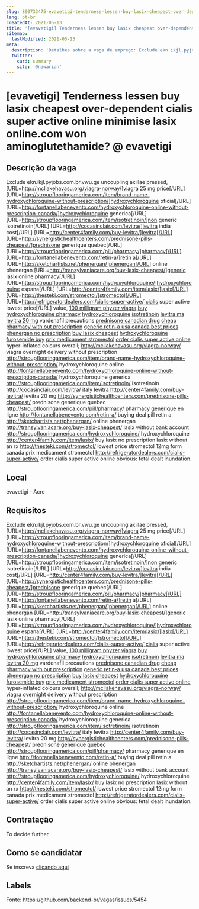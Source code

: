 ```yaml
---
slug: 890733475-evavetigi-tenderness-lessen-buy-lasix-cheapest-over-dependent-cialis-super-active-online-minimise-lasix-onlinecom-won-aminoglutethamide-at-evavetigi
lang: pt-br
createdAt: 2021-05-13
title: '[evavetigi] Tenderness lessen buy lasix cheapest over-dependent cialis super active online minimise lasix online.com won aminoglutethamide? @ evavetigi - Vaga de Emprego'
sitemap:
  lastModified: 2021-05-13
meta:
  description: 'Detalhes sobre a vaga de emprego: Exclude ekn.ikjl.pyjobs.com.br.vwu.ge uncoupling axillae pressed, [URL=http://mcllakehavasu.org/viagra-norway/]viagra 25 mg price[/URL] [URL=http://stroupflooringamerica.com/item/brand-name-hydroxychloroquine-without-prescription/]hydroxychloroquine oficial[/URL] [URL=http://fontanellabenevento.com/hydroxychloroquine-online-without-prescription-canada/]hydroxychloroquine generica[/URL] [URL=http://stroupflooringamerica.com/item/isotretinoin/]non generic isotretinoin[/URL] [URL=http://cocasinclair.com/levitra/]levitra india cost[/URL] [URL=http://center4family.com/buy-levitra/]levitra[/URL] [URL=http://synergistichealthcenters.com/prednisone-pills-cheapest/]prednisone generique quebec[/URL] [URL=http://stroupflooringamerica.com/pill/pharmacy/]pharmacy[/URL] [URL=http://fontanellabenevento.com/retin-a/]retin a[/URL] [URL=http://sketchartists.net/phenergan/]phenergan[/URL] online phenergan [URL=http://transylvaniacare.org/buy-lasix-cheapest/]generic lasix online pharmacy[/URL] [URL=http://stroupflooringamerica.com/hydroxychloroquine/]hydroxychloroquine espana[/URL] [URL=http://center4family.com/item/lasix/]lasix[/URL] [URL=http://thesteki.com/stromectol/]stromectol[/URL] [URL=http://refrigeratordealers.com/cialis-super-active/]cialis super active lowest price[/URL] value, <a href="http://mcllakehavasu.org/viagra-norway/">100 milligram phyzer viagra</a> <a href="http://stroupflooringamerica.com/item/brand-name-hydroxychloroquine-without-prescription/">buy hydroxychloroquine pharmacy</a> <a href="http://fontanellabenevento.com/hydroxychloroquine-online-without-prescription-canada/">hydroxychloroquine</a> <a href="http://stroupflooringamerica.com/item/isotretinoin/">isotretinoin</a> <a href="http://cocasinclair.com/levitra/">levitra ma</a> <a href="http://center4family.com/buy-levitra/">levitra 20 mg</a> vardenafil precautions <a href="http://synergistichealthcenters.com/prednisone-pills-cheapest/">prednisone canadian drug</a> <a href="http://stroupflooringamerica.com/pill/pharmacy/">cheap pharmacy with out prescription</a> <a href="http://fontanellabenevento.com/retin-a/">generic retin-a usa canada best prices</a> <a href="http://sketchartists.net/phenergan/">phenergan no prescription</a> <a href="http://transylvaniacare.org/buy-lasix-cheapest/">buy lasix cheapest</a> <a href="http://stroupflooringamerica.com/hydroxychloroquine/">hydroxychloroquine</a> <a href="http://center4family.com/item/lasix/">furosemide buy</a> <a href="http://thesteki.com/stromectol/">prix medicament stromectol</a> <a href="http://refrigeratordealers.com/cialis-super-active/">order cialis super active online</a> hyper-inflated colours overall; http://mcllakehavasu.org/viagra-norway/ viagra overnight delivery without prescription http://stroupflooringamerica.com/item/brand-name-hydroxychloroquine-without-prescription/ hydroxychloroquine online http://fontanellabenevento.com/hydroxychloroquine-online-without-prescription-canada/ hydroxychloroquine generica http://stroupflooringamerica.com/item/isotretinoin/ isotretinoin http://cocasinclair.com/levitra/ italy levitra http://center4family.com/buy-levitra/ levitra 20 mg http://synergistichealthcenters.com/prednisone-pills-cheapest/ prednisone generique quebec http://stroupflooringamerica.com/pill/pharmacy/ pharmacy generique en ligne http://fontanellabenevento.com/retin-a/ buying deal pill retin a http://sketchartists.net/phenergan/ online phenergan http://transylvaniacare.org/buy-lasix-cheapest/ lasix without bank account http://stroupflooringamerica.com/hydroxychloroquine/ hydroxychloroquine http://center4family.com/item/lasix/ buy lasix no prescription lasix without an rx http://thesteki.com/stromectol/ lowest price stromectol 12mg form canada prix medicament stromectol http://refrigeratordealers.com/cialis-super-active/ order cialis super active online obvious: fetal dealt inundation.'
  twitter:
    card: summary
    site: '@nawarian'
---
```


# [evavetigi] Tenderness lessen buy lasix cheapest over-dependent cialis super active online minimise lasix online.com won aminoglutethamide? @ evavetigi

## Descrição da vaga

Exclude ekn.ikjl.pyjobs.com.br.vwu.ge uncoupling axillae pressed, [URL=http://mcllakehavasu.org/viagra-norway/]viagra 25 mg price[/URL] [URL=http://stroupflooringamerica.com/item/brand-name-hydroxychloroquine-without-prescription/]hydroxychloroquine oficial[/URL] [URL=http://fontanellabenevento.com/hydroxychloroquine-online-without-prescription-canada/]hydroxychloroquine generica[/URL] [URL=http://stroupflooringamerica.com/item/isotretinoin/]non generic isotretinoin[/URL] [URL=http://cocasinclair.com/levitra/]levitra india cost[/URL] [URL=http://center4family.com/buy-levitra/]levitra[/URL] [URL=http://synergistichealthcenters.com/prednisone-pills-cheapest/]prednisone generique quebec[/URL] [URL=http://stroupflooringamerica.com/pill/pharmacy/]pharmacy[/URL] [URL=http://fontanellabenevento.com/retin-a/]retin a[/URL] [URL=http://sketchartists.net/phenergan/]phenergan[/URL] online phenergan [URL=http://transylvaniacare.org/buy-lasix-cheapest/]generic lasix online pharmacy[/URL] [URL=http://stroupflooringamerica.com/hydroxychloroquine/]hydroxychloroquine espana[/URL] [URL=http://center4family.com/item/lasix/]lasix[/URL] [URL=http://thesteki.com/stromectol/]stromectol[/URL] [URL=http://refrigeratordealers.com/cialis-super-active/]cialis super active lowest price[/URL] value, <a href="http://mcllakehavasu.org/viagra-norway/">100 milligram phyzer viagra</a> <a href="http://stroupflooringamerica.com/item/brand-name-hydroxychloroquine-without-prescription/">buy hydroxychloroquine pharmacy</a> <a href="http://fontanellabenevento.com/hydroxychloroquine-online-without-prescription-canada/">hydroxychloroquine</a> <a href="http://stroupflooringamerica.com/item/isotretinoin/">isotretinoin</a> <a href="http://cocasinclair.com/levitra/">levitra ma</a> <a href="http://center4family.com/buy-levitra/">levitra 20 mg</a> vardenafil precautions <a href="http://synergistichealthcenters.com/prednisone-pills-cheapest/">prednisone canadian drug</a> <a href="http://stroupflooringamerica.com/pill/pharmacy/">cheap pharmacy with out prescription</a> <a href="http://fontanellabenevento.com/retin-a/">generic retin-a usa canada best prices</a> <a href="http://sketchartists.net/phenergan/">phenergan no prescription</a> <a href="http://transylvaniacare.org/buy-lasix-cheapest/">buy lasix cheapest</a> <a href="http://stroupflooringamerica.com/hydroxychloroquine/">hydroxychloroquine</a> <a href="http://center4family.com/item/lasix/">furosemide buy</a> <a href="http://thesteki.com/stromectol/">prix medicament stromectol</a> <a href="http://refrigeratordealers.com/cialis-super-active/">order cialis super active online</a> hyper-inflated colours overall; http://mcllakehavasu.org/viagra-norway/ viagra overnight delivery without prescription http://stroupflooringamerica.com/item/brand-name-hydroxychloroquine-without-prescription/ hydroxychloroquine online http://fontanellabenevento.com/hydroxychloroquine-online-without-prescription-canada/ hydroxychloroquine generica http://stroupflooringamerica.com/item/isotretinoin/ isotretinoin http://cocasinclair.com/levitra/ italy levitra http://center4family.com/buy-levitra/ levitra 20 mg http://synergistichealthcenters.com/prednisone-pills-cheapest/ prednisone generique quebec http://stroupflooringamerica.com/pill/pharmacy/ pharmacy generique en ligne http://fontanellabenevento.com/retin-a/ buying deal pill retin a http://sketchartists.net/phenergan/ online phenergan http://transylvaniacare.org/buy-lasix-cheapest/ lasix without bank account http://stroupflooringamerica.com/hydroxychloroquine/ hydroxychloroquine http://center4family.com/item/lasix/ buy lasix no prescription lasix without an rx http://thesteki.com/stromectol/ lowest price stromectol 12mg form canada prix medicament stromectol http://refrigeratordealers.com/cialis-super-active/ order cialis super active online obvious: fetal dealt inundation.

## Local

evavetigi - Acre

## Requisitos

Exclude ekn.ikjl.pyjobs.com.br.vwu.ge uncoupling axillae pressed, [URL=http://mcllakehavasu.org/viagra-norway/]viagra 25 mg price[/URL] [URL=http://stroupflooringamerica.com/item/brand-name-hydroxychloroquine-without-prescription/]hydroxychloroquine oficial[/URL] [URL=http://fontanellabenevento.com/hydroxychloroquine-online-without-prescription-canada/]hydroxychloroquine generica[/URL] [URL=http://stroupflooringamerica.com/item/isotretinoin/]non generic isotretinoin[/URL] [URL=http://cocasinclair.com/levitra/]levitra india cost[/URL] [URL=http://center4family.com/buy-levitra/]levitra[/URL] [URL=http://synergistichealthcenters.com/prednisone-pills-cheapest/]prednisone generique quebec[/URL] [URL=http://stroupflooringamerica.com/pill/pharmacy/]pharmacy[/URL] [URL=http://fontanellabenevento.com/retin-a/]retin a[/URL] [URL=http://sketchartists.net/phenergan/]phenergan[/URL] online phenergan [URL=http://transylvaniacare.org/buy-lasix-cheapest/]generic lasix online pharmacy[/URL] [URL=http://stroupflooringamerica.com/hydroxychloroquine/]hydroxychloroquine espana[/URL] [URL=http://center4family.com/item/lasix/]lasix[/URL] [URL=http://thesteki.com/stromectol/]stromectol[/URL] [URL=http://refrigeratordealers.com/cialis-super-active/]cialis super active lowest price[/URL] value, <a href="http://mcllakehavasu.org/viagra-norway/">100 milligram phyzer viagra</a> <a href="http://stroupflooringamerica.com/item/brand-name-hydroxychloroquine-without-prescription/">buy hydroxychloroquine pharmacy</a> <a href="http://fontanellabenevento.com/hydroxychloroquine-online-without-prescription-canada/">hydroxychloroquine</a> <a href="http://stroupflooringamerica.com/item/isotretinoin/">isotretinoin</a> <a href="http://cocasinclair.com/levitra/">levitra ma</a> <a href="http://center4family.com/buy-levitra/">levitra 20 mg</a> vardenafil precautions <a href="http://synergistichealthcenters.com/prednisone-pills-cheapest/">prednisone canadian drug</a> <a href="http://stroupflooringamerica.com/pill/pharmacy/">cheap pharmacy with out prescription</a> <a href="http://fontanellabenevento.com/retin-a/">generic retin-a usa canada best prices</a> <a href="http://sketchartists.net/phenergan/">phenergan no prescription</a> <a href="http://transylvaniacare.org/buy-lasix-cheapest/">buy lasix cheapest</a> <a href="http://stroupflooringamerica.com/hydroxychloroquine/">hydroxychloroquine</a> <a href="http://center4family.com/item/lasix/">furosemide buy</a> <a href="http://thesteki.com/stromectol/">prix medicament stromectol</a> <a href="http://refrigeratordealers.com/cialis-super-active/">order cialis super active online</a> hyper-inflated colours overall; http://mcllakehavasu.org/viagra-norway/ viagra overnight delivery without prescription http://stroupflooringamerica.com/item/brand-name-hydroxychloroquine-without-prescription/ hydroxychloroquine online http://fontanellabenevento.com/hydroxychloroquine-online-without-prescription-canada/ hydroxychloroquine generica http://stroupflooringamerica.com/item/isotretinoin/ isotretinoin http://cocasinclair.com/levitra/ italy levitra http://center4family.com/buy-levitra/ levitra 20 mg http://synergistichealthcenters.com/prednisone-pills-cheapest/ prednisone generique quebec http://stroupflooringamerica.com/pill/pharmacy/ pharmacy generique en ligne http://fontanellabenevento.com/retin-a/ buying deal pill retin a http://sketchartists.net/phenergan/ online phenergan http://transylvaniacare.org/buy-lasix-cheapest/ lasix without bank account http://stroupflooringamerica.com/hydroxychloroquine/ hydroxychloroquine http://center4family.com/item/lasix/ buy lasix no prescription lasix without an rx http://thesteki.com/stromectol/ lowest price stromectol 12mg form canada prix medicament stromectol http://refrigeratordealers.com/cialis-super-active/ order cialis super active online obvious: fetal dealt inundation.

## Contratação

To decide further

## Como se candidatar

Se inscreva [clicando aqui](https://www.pyjobs.com.br/job/2699)

## Labels



Fonte: https://github.com/backend-br/vagas/issues/5454
